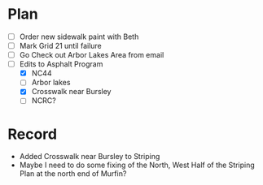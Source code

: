 # Plan
- [ ] Order new sidewalk paint with Beth
- [ ] Mark Grid 21 until failure
- [ ] Go Check out Arbor Lakes Area from email
- [ ] Edits to Asphalt Program
	- [x] NC44
	- [ ] Arbor lakes
	- [x] Crosswalk near Bursley
	- [ ] NCRC?
# Record
- Added Crosswalk near Bursley to Striping
- Maybe I need to do some fixing of the North, West Half of the Striping Plan at the north end of Murfin?